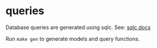 # queries

Database queries are generated using sqlc. See: [sqlc
docs](https://docs.sqlc.dev/en/latest/tutorials/getting-started-postgresql.html)

Run `make gen` to generate models and query functions.
